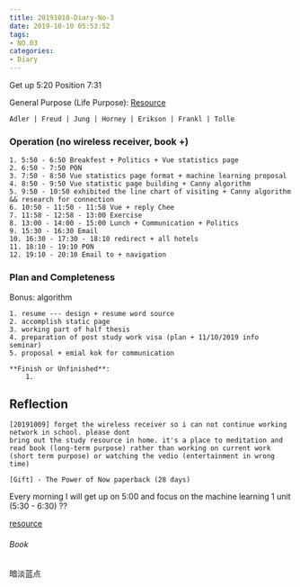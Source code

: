 ```yaml
---
title: 20191010-Diary-No-3
date: 2019-10-10 05:53:52
tags:
- NO.03
categories:
- Diary
---
```


Get up 5:20  Position 7:31

General Purpose (Life Purpose):
[Resource](https://courses.lumenlearning.com/wsu-sandbox/chapter/neo-freudians-adler-erikson-jung-and-horney/)

	Adler | Freud | Jung | Horney | Erikson | Frankl | Tolle


### Operation (no wireless receiver, book +)
	1. 5:50 - 6:50 Breakfest + Politics + Vue statistics page
	2. 6:50 - 7:50 PON
	3. 7:50 - 8:50 Vue statistics page format + machine learning proposal
	4. 8:50 - 9:50 Vue statistic page building + Canny algorithm
	5. 9:50 - 10:50 exhibited the line chart of visiting + Canny algorithm && research for connection
	6. 10:50 - 11:50 - 11:58 Vue + reply Chee
	7. 11:58 - 12:58 - 13:00 Exercise
	8. 13:00 - 14:00 - 15:00 Lunch + Communication + Politics
	9. 15:30 - 16:30 Email
	10. 16:30 - 17:30 - 18:10 redirect + all hotels
	11. 18:10 - 19:10 PON
	12. 19:10 - 20:10 Email to + navigation 
	


### Plan and Completeness
Bonus: algorithm

	1. resume --- design + resume word source
	2. accomplish static page
	3. working part of half thesis
	4. preparation of post study work visa (plan + 11/10/2019 info seminar)
	5. proposal + emial kok for communication 

	**Finish or Unfinished**:
		1. 

## Reflection
	[20191009] forget the wireless receiver so i can not continue working network in school. please dont 
 	bring out the study resource in home. it's a place to meditation and read book (long-term purpose) rather than working on current work (short term purpose) or watching the vedio (entertainment in wrong time)

 	[Gift] - The Power of Now paperback (28 days)


Every morning I will get up on 5:00 and focus on the machine learning 1 unit (5:30 - 6:30) ??

[resource](http://www.ishenping.com/ArtInfo/967893.html)


###### Book

暗淡蓝点


